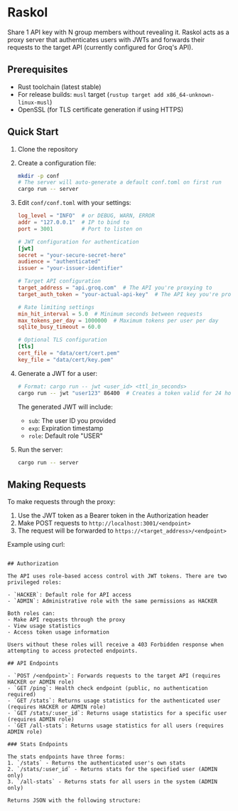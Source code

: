 # Raskol

Share 1 API key with N group members without revealing it. Raskol acts as a proxy server that authenticates users with JWTs and forwards their requests to the target API (currently configured for Groq's API).

## Prerequisites

- Rust toolchain (latest stable)
- For release builds: `musl` target (`rustup target add x86_64-unknown-linux-musl`)
- OpenSSL (for TLS certificate generation if using HTTPS)

## Quick Start

1. Clone the repository
2. Create a configuration file:

   ```bash
   mkdir -p conf
   # The server will auto-generate a default conf.toml on first run
   cargo run -- server
   ```

3. Edit `conf/conf.toml` with your settings:

   ```toml
   log_level = "INFO"  # or DEBUG, WARN, ERROR
   addr = "127.0.0.1"  # IP to bind to
   port = 3001         # Port to listen on

   # JWT configuration for authentication
   [jwt]
   secret = "your-secure-secret-here"
   audience = "authenticated"
   issuer = "your-issuer-identifier"

   # Target API configuration
   target_address = "api.groq.com"  # The API you're proxying to
   target_auth_token = "your-actual-api-key"  # The API key you're protecting

   # Rate limiting settings
   min_hit_interval = 5.0  # Minimum seconds between requests
   max_tokens_per_day = 1000000  # Maximum tokens per user per day
   sqlite_busy_timeout = 60.0

   # Optional TLS configuration
   [tls]
   cert_file = "data/cert/cert.pem"
   key_file = "data/cert/key.pem"
   ```

4. Generate a JWT for a user:

   ```bash
   # Format: cargo run -- jwt <user_id> <ttl_in_seconds>
   cargo run -- jwt "user123" 86400  # Creates a token valid for 24 hours
   ```

   The generated JWT will include:

   - `sub`: The user ID you provided
   - `exp`: Expiration timestamp
   - `role`: Default role "USER"

5. Run the server:
   ```bash
   cargo run -- server
   ```

## Making Requests

To make requests through the proxy:

1. Use the JWT token as a Bearer token in the Authorization header
2. Make POST requests to `http://localhost:3001/<endpoint>`
3. The request will be forwarded to `https://<target_address>/<endpoint>`

Example using curl:

```

## Authorization

The API uses role-based access control with JWT tokens. There are two privileged roles:

- `HACKER`: Default role for API access
- `ADMIN`: Administrative role with the same permissions as HACKER

Both roles can:
- Make API requests through the proxy
- View usage statistics
- Access token usage information

Users without these roles will receive a 403 Forbidden response when attempting to access protected endpoints.

## API Endpoints

- `POST /<endpoint>`: Forwards requests to the target API (requires HACKER or ADMIN role)
- `GET /ping`: Health check endpoint (public, no authentication required)
- `GET /stats`: Returns usage statistics for the authenticated user (requires HACKER or ADMIN role)
- `GET /stats/:user_id`: Returns usage statistics for a specific user (requires ADMIN role)
- `GET /all-stats`: Returns usage statistics for all users (requires ADMIN role)

### Stats Endpoints

The stats endpoints have three forms:
1. `/stats` - Returns the authenticated user's own stats
2. `/stats/:user_id` - Returns stats for the specified user (ADMIN only)
3. `/all-stats` - Returns stats for all users in the system (ADMIN only)

Returns JSON with the following structure:
```
